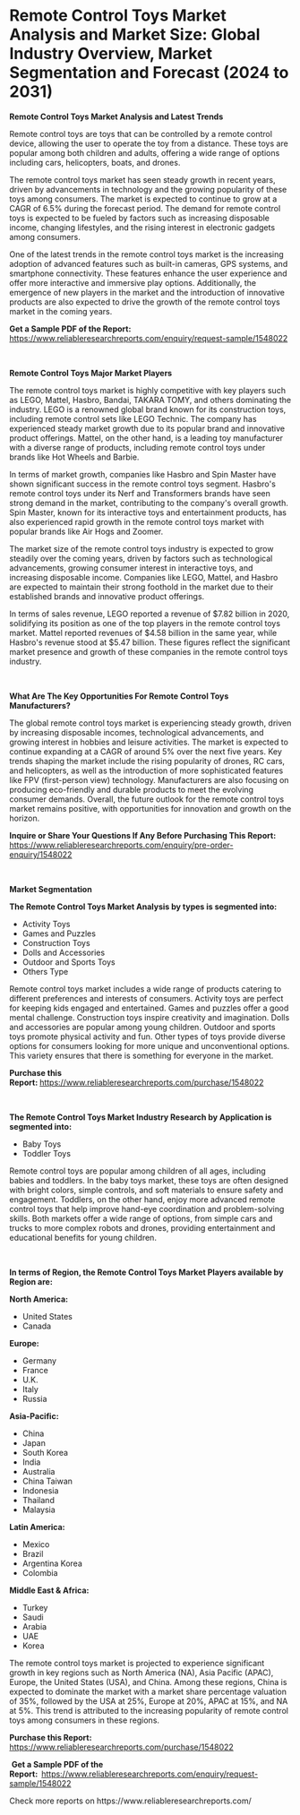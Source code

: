 <p><h1>Remote Control Toys Market Analysis and Market Size: Global Industry Overview, Market Segmentation and Forecast (2024 to 2031)</h1></p><p><strong>Remote Control Toys Market Analysis and Latest Trends</strong></p>
<p><p>Remote control toys are toys that can be controlled by a remote control device, allowing the user to operate the toy from a distance. These toys are popular among both children and adults, offering a wide range of options including cars, helicopters, boats, and drones.</p><p>The remote control toys market has seen steady growth in recent years, driven by advancements in technology and the growing popularity of these toys among consumers. The market is expected to continue to grow at a CAGR of 6.5% during the forecast period. The demand for remote control toys is expected to be fueled by factors such as increasing disposable income, changing lifestyles, and the rising interest in electronic gadgets among consumers.</p><p>One of the latest trends in the remote control toys market is the increasing adoption of advanced features such as built-in cameras, GPS systems, and smartphone connectivity. These features enhance the user experience and offer more interactive and immersive play options. Additionally, the emergence of new players in the market and the introduction of innovative products are also expected to drive the growth of the remote control toys market in the coming years.</p></p>
<p><strong>Get a Sample PDF of the Report:&nbsp;</strong> <a href="https://www.reliableresearchreports.com/enquiry/request-sample/1548022">https://www.reliableresearchreports.com/enquiry/request-sample/1548022</a></p>
<p>&nbsp;</p>
<p><strong>Remote Control Toys Major Market Players</strong></p>
<p><p>The remote control toys market is highly competitive with key players such as LEGO, Mattel, Hasbro, Bandai, TAKARA TOMY, and others dominating the industry. LEGO is a renowned global brand known for its construction toys, including remote control sets like LEGO Technic. The company has experienced steady market growth due to its popular brand and innovative product offerings. Mattel, on the other hand, is a leading toy manufacturer with a diverse range of products, including remote control toys under brands like Hot Wheels and Barbie.</p><p>In terms of market growth, companies like Hasbro and Spin Master have shown significant success in the remote control toys segment. Hasbro's remote control toys under its Nerf and Transformers brands have seen strong demand in the market, contributing to the company's overall growth. Spin Master, known for its interactive toys and entertainment products, has also experienced rapid growth in the remote control toys market with popular brands like Air Hogs and Zoomer.</p><p>The market size of the remote control toys industry is expected to grow steadily over the coming years, driven by factors such as technological advancements, growing consumer interest in interactive toys, and increasing disposable income. Companies like LEGO, Mattel, and Hasbro are expected to maintain their strong foothold in the market due to their established brands and innovative product offerings.</p><p>In terms of sales revenue, LEGO reported a revenue of $7.82 billion in 2020, solidifying its position as one of the top players in the remote control toys market. Mattel reported revenues of $4.58 billion in the same year, while Hasbro's revenue stood at $5.47 billion. These figures reflect the significant market presence and growth of these companies in the remote control toys industry.</p></p>
<p>&nbsp;</p>
<p><strong>What Are The Key Opportunities For Remote Control Toys Manufacturers?</strong></p>
<p><p>The global remote control toys market is experiencing steady growth, driven by increasing disposable incomes, technological advancements, and growing interest in hobbies and leisure activities. The market is expected to continue expanding at a CAGR of around 5% over the next five years. Key trends shaping the market include the rising popularity of drones, RC cars, and helicopters, as well as the introduction of more sophisticated features like FPV (first-person view) technology. Manufacturers are also focusing on producing eco-friendly and durable products to meet the evolving consumer demands. Overall, the future outlook for the remote control toys market remains positive, with opportunities for innovation and growth on the horizon.</p></p>
<p><strong>Inquire or Share Your Questions If Any Before Purchasing This Report:</strong> <a href="https://www.reliableresearchreports.com/enquiry/pre-order-enquiry/1548022">https://www.reliableresearchreports.com/enquiry/pre-order-enquiry/1548022</a></p>
<p>&nbsp;</p>
<p><strong>Market Segmentation</strong></p>
<p><strong>The Remote Control Toys Market Analysis by types is segmented into:</strong></p>
<p><ul><li>Activity Toys</li><li>Games and Puzzles</li><li>Construction Toys</li><li>Dolls and Accessories</li><li>Outdoor and Sports Toys</li><li>Others Type</li></ul></p>
<p><p>Remote control toys market includes a wide range of products catering to different preferences and interests of consumers. Activity toys are perfect for keeping kids engaged and entertained. Games and puzzles offer a good mental challenge. Construction toys inspire creativity and imagination. Dolls and accessories are popular among young children. Outdoor and sports toys promote physical activity and fun. Other types of toys provide diverse options for consumers looking for more unique and unconventional options. This variety ensures that there is something for everyone in the market.</p></p>
<p><strong>Purchase this Report:&nbsp;</strong><a href="https://www.reliableresearchreports.com/purchase/1548022">https://www.reliableresearchreports.com/purchase/1548022</a></p>
<p>&nbsp;</p>
<p><strong>The Remote Control Toys Market Industry Research by Application is segmented into:</strong></p>
<p><ul><li>Baby Toys</li><li>Toddler Toys</li></ul></p>
<p><p>Remote control toys are popular among children of all ages, including babies and toddlers. In the baby toys market, these toys are often designed with bright colors, simple controls, and soft materials to ensure safety and engagement. Toddlers, on the other hand, enjoy more advanced remote control toys that help improve hand-eye coordination and problem-solving skills. Both markets offer a wide range of options, from simple cars and trucks to more complex robots and drones, providing entertainment and educational benefits for young children.</p></p>
<p>&nbsp;</p>
<p><strong>In terms of Region, the Remote Control Toys Market Players available by Region are:</strong></p>
<p>
    <p> <strong> North America: </strong>
        <ul>
            <li>United States</li>
            <li>Canada</li>
        </ul>
        </p> 
    <p> <strong> Europe: </strong>
        <ul>
            <li>Germany</li>
            <li>France</li>
            <li>U.K.</li>
            <li>Italy</li>
            <li>Russia</li>
        </ul>
        </p> 
    <p> <strong> Asia-Pacific: </strong>
        <ul>
            <li>China</li>
            <li>Japan</li>
            <li>South Korea</li>
            <li>India</li>
            <li>Australia</li>
            <li>China Taiwan</li>
            <li>Indonesia</li>
            <li>Thailand</li>
            <li>Malaysia</li>
        </ul>
        </p> 
    <p> <strong> Latin America: </strong>
        <ul>
            <li>Mexico</li>
            <li>Brazil</li>
            <li>Argentina Korea</li>
            <li>Colombia</li>
        </ul>
        </p> 
    <p> <strong> Middle East & Africa: </strong>
        <ul>
            <li>Turkey</li>
            <li>Saudi</li>
            <li>Arabia</li>
            <li>UAE</li>
            <li>Korea</li>
        </ul>
    </p>
    </p>
<p><p>The remote control toys market is projected to experience significant growth in key regions such as North America (NA), Asia Pacific (APAC), Europe, the United States (USA), and China. Among these regions, China is expected to dominate the market with a market share percentage valuation of 35%, followed by the USA at 25%, Europe at 20%, APAC at 15%, and NA at 5%. This trend is attributed to the increasing popularity of remote control toys among consumers in these regions.</p></p>
<p><strong>Purchase this Report: </strong><a href="https://www.reliableresearchreports.com/purchase/1548022">https://www.reliableresearchreports.com/purchase/1548022</a></p>
<p>&nbsp;<strong>Get a Sample PDF of the Report:&nbsp;&nbsp;</strong><a href="https://www.reliableresearchreports.com/enquiry/request-sample/1548022">https://www.reliableresearchreports.com/enquiry/request-sample/1548022</a></p>
<p><strong></strong></p>
<p>Check more reports on https://www.reliableresearchreports.com/</p>